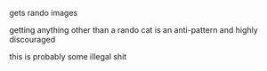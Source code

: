 gets rando images

getting anything other than a rando cat is an anti-pattern and highly discouraged

this is probably some illegal shit

